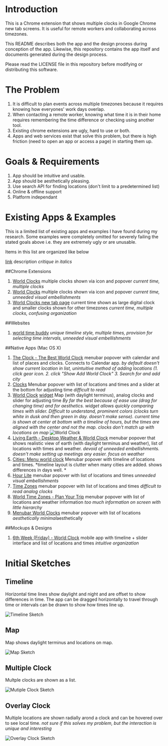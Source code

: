 # Introduction
This is a Chrome extension that shows multiple clocks in Google Chrome new tab screens. It is useful for remote workers and collaborating across timezones.

This README describes both the app and the design process during conception of the app. Likewise, this repository contains the app itself and documents generated during the design process.

Please read the LICENSE file in this repository before modifying or distributing this software. 

# The Problem
1. It is difficult to plan events across multiple timezones because it requires knowing how everyones' work days overlap.
2. When contacting a remote worker, knowing what time it is in their home requires remembering the time difference or checking using another tool.
3. Existing chrome extensions are ugly, hard to use or both. 
4. Apps and web services exist that solve this problem, but there is high friction (need to open an app or access a page) in starting them up.

# Goals & Requirements
1. App should be intuitive and usable.
2. App should be aesthetically pleasing.
3. Use search API for finding locations (don't limit to a predetermined list)
4. Online & offline support
5. Platform independant

# Existing Apps & Examples

This is a limited list of existing apps and examples I have found during my research. Some examples were completely omitted for severely failing the stated goals above i.e. they are extremely ugly or are unusable.

Items in this list are organized like below

[link]() description *critique in italics*

##Chrome Extensions
1. [World Clocks](https://chrome.google.com/webstore/detail/world-clocks/innfmeekncjandlanpgdmmogkcimekgo) multiple clocks shown via icon and popover *current time, multiple clocks*
2. [World Clocks](https://chrome.google.com/webstore/detail/world-clocks/ajnbnekhpkkfaobjalnhdoofajkghidp) multiple clocks shown via icon and popover *current time, unneeded visual embellishments*
3. [World Clocks new tab page](https://chrome.google.com/webstore/detail/world-clocks-new-tab-page/opaffdnccgelcacfhbjigocjaigebbje) current time shown as large digital clock and smaller clocks shown for other timezones *current time, multiple clocks, confusing organization*

##Websites
1. [world time buddy](http://www.worldtimebuddy.com/) *unique timeline style, multiple times, provision for selecting time intervals, unneeded visual embellishments*

##Native Apps (Mac OS X)
1. [The Clock - The Best World Clock](https://itunes.apple.com/us/app/the-clock-the-best-world-clock/id488764545) menubar popover with calendar and list of places and clocks. Connects to Calendar app. *by default doesn't show current location in list, unintuitive method of adding locations (1. click gear icon. 2. click "Show Add World Clock" 3. Search for and add city*
2. [Clocks](https://itunes.apple.com/us/app/clocks/id414554506) Menubar popover with list of locations and times and a slider at the bottom for adjusting time *difficult to read*
3. [World Clock](https://itunes.apple.com/us/app/world-clock/id858446756) [widget](https://itunes.apple.com/app/world-clock-widget/id960527401) Map (with daylight terminus), analog clocks and slider for adjusting time *By far the best because of ease use (drag for changing time) and for aesthetics. widget allows quickly comparing times with slider. Difficult to understand, prominent colors (clocks turn white in dusk and then green in day. doesn't make sense). current time is shown at center at bottom with a timeline of hours, but the times are aligned with the center and not the map. clocks don't match up with locations on map* ![World Clock](examples/world_clock.png "World Clock")
4. [Living Earth - Desktop Weather & World Clock](https://itunes.apple.com/us/app/living-earth-desktop-weather/id539362919) menubar popover that shows realistic view of earth (with daylight terminus and weather), list of locations with times and weather. *devoid of unneeded embellishments. doesn't make setting up meetings any easier. focus on weather*
5. [Cities: Menu world clock](https://itunes.apple.com/us/app/cities-menu-world-clock/id933624359) Menubar popover with timeline of locations and times. *timeline layout is clutter when many cities are added. shows differences in days well. *
6. [Hour Lite](https://itunes.apple.com/us/app/hour-lite/id569089415) menubar popover with list of locations and times *unneeded visual embellishments*
7. [Time Zones](https://itunes.apple.com/us/app/time-zones/id448041594) menubar popover with list of locations and times *difficult to read analog clocks*
8. [World Time Zones - Plan Your Trip](https://itunes.apple.com/us/app/world-time-zones-plan-your/id1064366678) menubar popover with list of locations and weather information *too much information on screen with little hierarchy*
9. [Menubar World Clocks](https://itunes.apple.com/us/app/menubar-world-clocks/id827630907) menubar popover with list of locations *aesthetically minimal*aesthetically

##Mockups & Designs
1. [6th Week (Friday) - World Clock](https://dribbble.com/shots/2460483-6th-Week-Friday-World-Clock) mobile app with timeline + slider interface and list of locations and times *intuitive organization*

# Initial Sketches

## Timeline

Horizontal time lines show daylight and night and are offset to show differences in time. The app can be dragged horizontally to travel through time or intervals can be drawn to show how times line up.

![Timeline Sketch](sketches/timeline.png "Timeline Sketch")

## Map

Map shows daylight terminus and locations on map. 

![Map Sketch](sketches/map.png "Map Sketch")

## Multiple Clock

Multple clocks are shown as a list.

![Mutiple Clock Sketch](sketches/multiple_clock.jpg "Multiple Clock Sketch")

## Overlay Clock

Multiple locations are shown radially arond a clock and can be hovered over to see local time. *not sure if this solves my problem, but the interaction is unique and interesting*

![Overlay Clock Sketch](sketches/overlay_clock.png "Overlay Clock Sketch")
